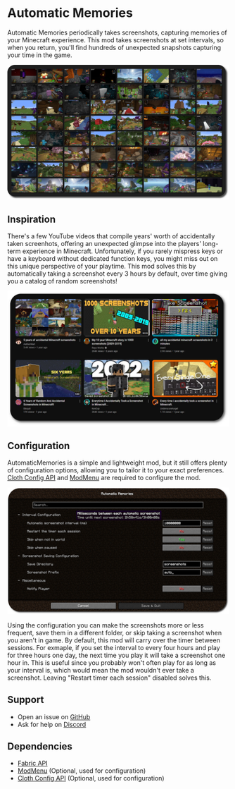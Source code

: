 # Automatic Memories

Automatic Memories periodically takes screenshots, capturing memories of your Minecraft experience.
This mod takes screenshots at set intervals, so when you return, you'll find hundreds of unexpected snapshots capturing your time in the game.

![Example Screenshots](https://github.com/BlackNinja745-Studios/AutomaticMemories/blob/main/assets/example_screenshots.png)


## Inspiration

There's a few YouTube videos that compile years' worth of accidentally taken screenhots, offering an unexpected glimpse into the players' long-term experience in Minecraft.
Unfortunately, if you rarely mispress keys or have a keyboard without dedicated function keys, you might miss out on this unique perspective of your playtime.
This mod solves this by automatically taking a screenshot every 3 hours by default, over time giving you a catalog of random screenshots!

![YouTube Inspiration](https://github.com/BlackNinja745-Studios/AutomaticMemories/blob/main/assets/yt_inspiration.png)


## Configuration

AutomaticMemories is a simple and lightweight mod, but it still offers plenty of configuration options, allowing you to tailor it to your exact preferences.
[Cloth Config API](https://modrinth.com/mod/cloth-config) and [ModMenu](https://modrinth.com/mod/modmenu) are required to configure the mod.  

![AutomaticMemories Configuration](https://github.com/BlackNinja745-Studios/AutomaticMemories/blob/main/assets/configuration.png)

Using the configuration you can make the screenshots more or less frequent, save them in a different folder, or skip taking a screenshot when you aren't in game.
By default, this mod will carry over the timer between sessions. For exmaple, if you set the interval to every four hours and play for three hours one day, the next time you play it will take a screenshot one hour in.
This is useful since you probably won't often play for as long as your interval is, which would mean the mod wouldn't ever take a screenshot. Leaving "Restart timer each session" disabled solves this.

## Support
- Open an issue on [GitHub](https://github.com/BlackNinja745-Studios/AutomaticMemories/issues)
- Ask for help on [Discord](https://discord.bn745studios.com)

## Dependencies
- [Fabric API](https://modrinth.com/mod/fabric-api)
- [ModMenu](https://modrinth.com/mod/modmenu) (Optional, used for configuration)
- [Cloth Config API](https://modrinth.com/mod/cloth-config) (Optional, used for configuration)

